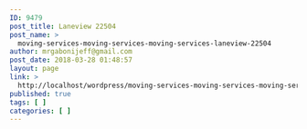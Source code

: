 ```yaml
---
ID: 9479
post_title: Laneview 22504
post_name: >
  moving-services-moving-services-moving-services-laneview-22504
author: mrgabonijeff@gmail.com
post_date: 2018-03-28 01:48:57
layout: page
link: >
  http://localhost/wordpress/moving-services-moving-services-moving-services-laneview-22504/
published: true
tags: [ ]
categories: [ ]
---
```

